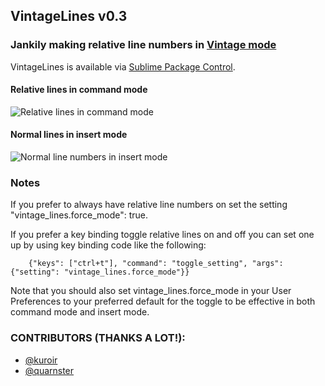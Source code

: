 ## VintageLines v0.3
### Jankily making relative line numbers in [Vintage mode](http://www.sublimetext.com/docs/2/vintage.html)

VintageLines is available via [Sublime Package Control](http://wbond.net/sublime_packages/package_control).

#### Relative lines in command mode
![Relative lines in command mode](https://raw.github.com/tmanderson/VintageLines/master/screenshots/screenshot1.png)

#### Normal lines in insert mode
![Normal line numbers in insert mode](https://raw.github.com/tmanderson/VintageLines/master/screenshots/screenshot2.png)

### Notes

If you prefer to always have relative line numbers on set the setting "vintage_lines.force_mode": true.

If you prefer a key binding toggle relative lines on and off you can set one up by using key binding code like the following:

        {"keys": ["ctrl+t"], "command": "toggle_setting", "args": {"setting": "vintage_lines.force_mode"}}

Note that you should also set vintage_lines.force_mode in your User Preferences to your preferred default
for the toggle to be effective in both command mode and insert mode.

### CONTRIBUTORS (THANKS A LOT!):
- [@kuroir](https://github.com/kuroir)
- [@quarnster](https://github.com/quarnster)
